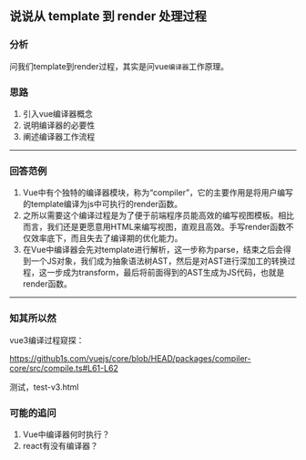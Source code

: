 ## 说说从 template 到 render 处理过程

### 分析

问我们template到render过程，其实是问vue`编译器`工作原理。



### 思路

1. 引入vue编译器概念
2. 说明编译器的必要性
3. 阐述编译器工作流程

---

### 回答范例

1. Vue中有个独特的编译器模块，称为“compiler”，它的主要作用是将用户编写的template编译为js中可执行的render函数。
2. 之所以需要这个编译过程是为了便于前端程序员能高效的编写视图模板。相比而言，我们还是更愿意用HTML来编写视图，直观且高效。手写render函数不仅效率底下，而且失去了编译期的优化能力。
3. 在Vue中编译器会先对template进行解析，这一步称为parse，结束之后会得到一个JS对象，我们成为抽象语法树AST，然后是对AST进行深加工的转换过程，这一步成为transform，最后将前面得到的AST生成为JS代码，也就是render函数。

---

### 知其所以然

vue3编译过程窥探：

https://github1s.com/vuejs/core/blob/HEAD/packages/compiler-core/src/compile.ts#L61-L62



测试，test-v3.html



### 可能的追问

1. Vue中编译器何时执行？
2. react有没有编译器？

